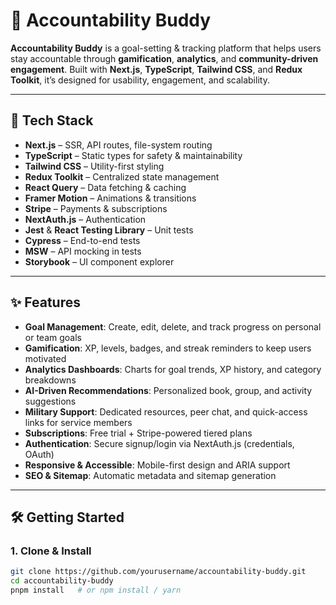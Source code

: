 # 🚀 Accountability Buddy

**Accountability Buddy** is a goal-setting & tracking platform that helps users stay accountable through **gamification**, **analytics**, and **community-driven engagement**. Built with **Next.js**, **TypeScript**, **Tailwind CSS**, and **Redux Toolkit**, it’s designed for usability, engagement, and scalability.

---

## 📌 Tech Stack

- **Next.js** – SSR, API routes, file-system routing  
- **TypeScript** – Static types for safety & maintainability  
- **Tailwind CSS** – Utility-first styling  
- **Redux Toolkit** – Centralized state management  
- **React Query** – Data fetching & caching  
- **Framer Motion** – Animations & transitions  
- **Stripe** – Payments & subscriptions  
- **NextAuth.js** – Authentication  
- **Jest** & **React Testing Library** – Unit tests  
- **Cypress** – End-to-end tests  
- **MSW** – API mocking in tests  
- **Storybook** – UI component explorer  

---

## ✨ Features

- **Goal Management**: Create, edit, delete, and track progress on personal or team goals  
- **Gamification**: XP, levels, badges, and streak reminders to keep users motivated  
- **Analytics Dashboards**: Charts for goal trends, XP history, and category breakdowns  
- **AI-Driven Recommendations**: Personalized book, group, and activity suggestions  
- **Military Support**: Dedicated resources, peer chat, and quick-access links for service members  
- **Subscriptions**: Free trial + Stripe-powered tiered plans  
- **Authentication**: Secure signup/login via NextAuth.js (credentials, OAuth)  
- **Responsive & Accessible**: Mobile-first design and ARIA support  
- **SEO & Sitemap**: Automatic metadata and sitemap generation  

---

## 🛠️ Getting Started

### 1. Clone & Install

```bash
git clone https://github.com/yourusername/accountability-buddy.git
cd accountability-buddy
pnpm install   # or npm install / yarn
